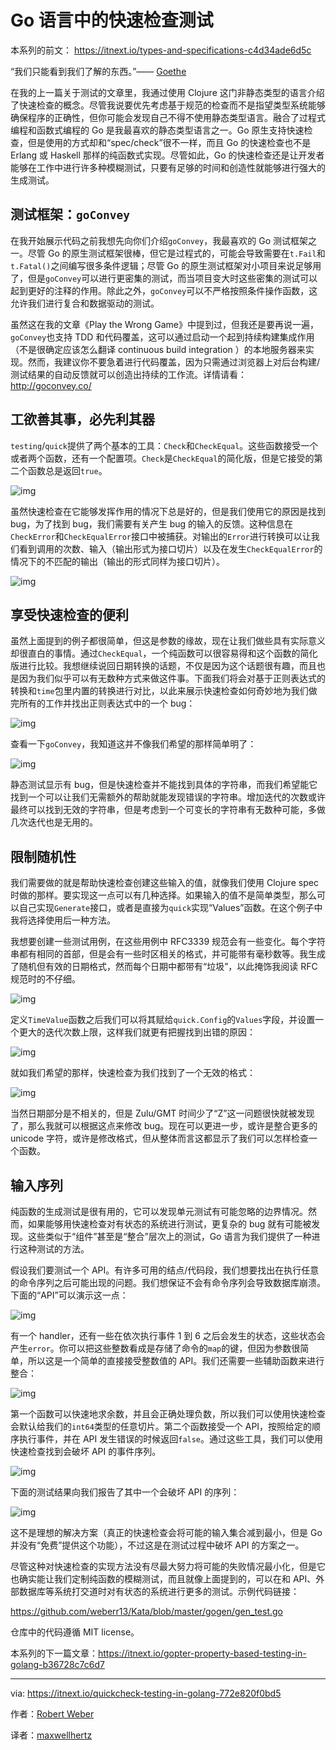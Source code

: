 # Go 语言中的快速检查测试

本系列的前文： <https://itnext.io/types-and-specifications-c4d34ade6d5c>

“我们只能看到我们了解的东西。”—— [Goethe](<https://en.wikipedia.org/wiki/Johann_Wolfgang_von_Goethe>)

在我的上一篇关于测试的文章里，我通过使用 Clojure 这门非静态类型的语言介绍了快速检查的概念。尽管我说要优先考虑基于规范的检查而不是指望类型系统能够确保程序的正确性，但你可能会发现自己不得不使用静态类型语言。融合了过程式编程和函数式编程的 Go 是我最喜欢的静态类型语言之一。Go 原生支持快速检查，但是使用的方式却和“spec/check”很不一样，而且 Go 的快速检查也不是 Erlang 或 Haskell 那样的纯函数式实现。尽管如此，Go 的快速检查还是让开发者能够在工作中进行许多种模糊测试，只要有足够的时间和创造性就能够进行强大的生成测试。

## 测试框架：`goConvey`

在我开始展示代码之前我想先向你们介绍`goConvey`，我最喜欢的 Go 测试框架之一。尽管 Go 的原生测试框架很棒，但它是过程式的，可能会导致需要在`t.Fail`和`t.Fatal()`之间编写很多条件逻辑；尽管 Go 的原生测试框架对小项目来说足够用了，但是`goConvey`可以进行更密集的测试，而当项目变大时这些密集的测试可以起到更好的注释的作用。除此之外，`goConvey`可以不严格按照条件操作函数，这允许我们进行复合和数据驱动的测试。

虽然这在我的文章《Play the Wrong Game》中提到过，但我还是要再说一遍，`goConvey`也支持 TDD 和代码覆盖，这可以通过启动一个起到持续构建集成作用（不是很确定应该怎么翻译 continuous build integration ）的本地服务器来实现。然而，我建议你不要急着进行代码覆盖，因为只需通过浏览器上对后台构建/测试结果的自动反馈就可以创造出持续的工作流。详情请看：<http://goconvey.co/>

## 工欲善其事，必先利其器

`testing`/`quick`提供了两个基本的工具：`Check`和`CheckEqual`。这些函数接受一个或者两个函数，还有一个配置项。`Check`是`CheckEqual`的简化版，但是它接受的第二个函数总是返回`true`。

![img](file:///H:/go/src/translation/QuickCheck%20Testing%20in%20Golang%20%E2%80%93%20ITNEXT_files/0_2qezPmGmV5CZQ2PB(1))

虽然快速检查在它能够发挥作用的情况下总是好的，但是我们使用它的原因是找到 bug，为了找到 bug，我们需要有关产生 bug 的输入的反馈。这种信息在`CheckError`和`CheckEqualError`接口中被捕获。对输出的`Error`进行转换可以让我们看到调用的次数、输入（输出形式为接口切片）以及在发生`CheckEqualError`的情况下的不匹配的输出（输出的形式同样为接口切片）。

![img](file:///H:/go/src/translation/QuickCheck%20Testing%20in%20Golang%20%E2%80%93%20ITNEXT_files/0_HU2q0vgYOV4_NOG-(1))

## 享受快速检查的便利

虽然上面提到的例子都很简单，但这是参数的缘故，现在让我们做些具有实际意义却很直白的事情。通过`CheckEqual`，一个纯函数可以很容易得和这个函数的简化版进行比较。我想继续说回日期转换的话题，不仅是因为这个话题很有趣，而且也是因为我们似乎可以有无数种方式来做这件事。下面我们将会对基于正则表达式的转换和`time`包里内置的转换进行对比，以此来展示快速检查如何奇妙地为我们做完所有的工作并找出正则表达式中的一个 bug：

![img](file:///H:/go/src/translation/QuickCheck%20Testing%20in%20Golang%20%E2%80%93%20ITNEXT_files/0_aqOo4T0mCxx_4Ybi(1))

查看一下`goConvey`，我知道这并不像我们希望的那样简单明了：

![img](file:///H:/go/src/translation/QuickCheck%20Testing%20in%20Golang%20%E2%80%93%20ITNEXT_files/0_e78RWmkJk_tblrJO(1))

静态测试显示有 bug，但是快速检查并不能找到具体的字符串，而我们希望能它找到一个可以让我们无需额外的帮助就能发现错误的字符串。增加迭代的次数或许最终可以找到无效的字符串，但是考虑到一个可变长的字符串有无数种可能，多做几次迭代也是无用的。

## 限制随机性

我们需要做的就是帮助快速检查创建这些输入的值，就像我们使用 Clojure spec 时做的那样。要实现这一点可以有几种选择。如果输入的值不是简单类型，那么可以自己实现`Generate`接口，或者是直接为`quick`实现“Values”函数。在这个例子中我将选择使用后一种方法。

我想要创建一些测试用例，在这些用例中 RFC3339 规范会有一些变化。每个字符串都有相同的首部，但是会有一些时区相关的格式，并可能带有毫秒数等。我生成了随机但有效的日期格式，然而每个日期中都带有“垃圾”，以此掩饰我阅读 RFC 规范时的不仔细。

![img](file:///H:/go/src/translation/QuickCheck%20Testing%20in%20Golang%20%E2%80%93%20ITNEXT_files/0_JPnHMZNm9sHCZeOw(1))

定义`TimeValue`函数之后我们可以将其赋给`quick.Config`的`Values`字段，并设置一个更大的迭代次数上限，这样我们就更有把握找到出错的原因：

![img](file:///H:/go/src/translation/QuickCheck%20Testing%20in%20Golang%20%E2%80%93%20ITNEXT_files/0_Xk1oVRFyuZULRU1Q(1))

就如我们希望的那样，快速检查为我们找到了一个无效的格式：

![img](file:///H:/go/src/translation/QuickCheck%20Testing%20in%20Golang%20%E2%80%93%20ITNEXT_files/0_pfXTE4R4w9hyuTmu(1))

当然日期部分是不相关的，但是 Zulu/GMT 时间少了“Z”这一问题很快就被发现了，那么我就可以根据这点来修改 bug。现在可以更进一步，或许是整合更多的 unicode 字符，或许是修改格式，但从整体而言这都显示了我们可以怎样检查一个函数。

## 输入序列

纯函数的生成测试是很有用的，它可以发现单元测试有可能忽略的边界情况。然而，如果能够用快速检查对有状态的系统进行测试，更复杂的 bug 就有可能被发现。这些类似于“组件”甚至是“整合”层次上的测试，Go 语言为我们提供了一种进行这种测试的方法。

假设我们要测试一个 API。有许多可用的结点/代码段，我们想要找出在执行任意的命令序列之后可能出现的问题。我们想保证不会有命令序列会导致数据库崩溃。下面的“API”可以演示这一点：

![img](file:///H:/go/src/translation/QuickCheck%20Testing%20in%20Golang%20%E2%80%93%20ITNEXT_files/0_-YhQN1xEp-WzUmyE(1))

有一个 handler，还有一些在依次执行事件 1 到 6 之后会发生的状态，这些状态会产生`error`。你可以把这些整数看成是存储了命令的`map`的键，但因为参数很简单，所以这是一个简单的直接接受整数值的 API。我们还需要一些辅助函数来进行整合：

![img](file:///H:/go/src/translation/QuickCheck%20Testing%20in%20Golang%20%E2%80%93%20ITNEXT_files/0_QMvvAPRtFe3IDsDC(1))

第一个函数可以快速地求余数，并且会正确处理负数，所以我们可以使用快速检查会默认给我们的`int64`类型的任意切片。第二个函数接受一个 API，按照给定的顺序执行事件，并在 API 发生错误的时候返回`false`。通过这些工具，我们可以使用快速检查找到会破坏 API 的事件序列。

![img](file:///H:/go/src/translation/QuickCheck%20Testing%20in%20Golang%20%E2%80%93%20ITNEXT_files/0_DhsByh96G1pu9krC(1))

下面的测试结果向我们报告了其中一个会破坏 API 的序列：

![img](file:///H:/go/src/translation/QuickCheck%20Testing%20in%20Golang%20%E2%80%93%20ITNEXT_files/0_-dUy1YwExiCmXblT(1))

这不是理想的解决方案（真正的快速检查会将可能的输入集合减到最小，但是 Go 并没有“免费”提供这个功能），不过这是在测试过程中破坏 API 的方案之一。

尽管这种对快速检查的实现方法没有尽最大努力将可能的失败情况最小化，但是它也确实能让我们定制纯函数的模糊测试，而且就像上面提到的，可以在和 API、外部数据库等系统打交道时对有状态的系统进行更多的测试。示例代码链接：

<https://github.com/weberr13/Kata/blob/master/gogen/gen_test.go>

仓库中的代码遵循 MIT license。

本系列的下一篇文章：<https://itnext.io/gopter-property-based-testing-in-golang-b36728c7c6d7>

---

via: <https://itnext.io/quickcheck-testing-in-golang-772e820f0bd5>

作者：[Robert Weber](https://itnext.io/@robert_70579) 

译者：[maxwellhertz](<https://github.com/maxwellhertz>)

